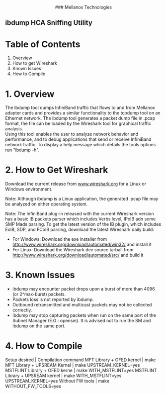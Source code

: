 <p align="center"> ### Mellanox Technologies

## ibdump HCA Sniffing Utility </p>

# Table of Contents
1. Overview
2. How to get Wireshark
3. Known Issues
4. How to Compile




# 1. Overview
The ibdump tool dumps InfiniBand traffic that flows to and from Mellanox 
adapter cards and provides a similar functionality to the tcpdump tool 
on an Ethernet network.
The ibdump tool generates a packet dump file in .pcap format, the file can 
be loaded by the Wireshark tool for graphical traffic analysis.  
Using this tool enables the user to analyze network behavior and performance, 
and to debug applications that send or receive InfiniBand network traffic.
To display a help message which details the tools options run "ibdump -h". 




# 2. How to Get Wireshark
Download the current release from www.wireshark.org for a Linux or Windows
environment.

Note: 
Although ibdump is a Linux application, the generated .pcap file may be
analyzed on either operating system.

Note:
The InfiniBand plug-in released with the current Wireshark version has a basic
IB packets parser which includes Verbs level, IPoIB adn some SMP Mads parsing. 
To get the latest version of the IB plugin, which includes EoIB, 
SDP, and FCoIB parsing, download the latest Wireshark daily build:
- For Windows: Download the exe installer from
  http://www.wireshark.org/download/automated/win32/ and install it
- For Linux: Download the Wireshark dev source tarball from
  http://www.wireshark.org/download/automated/src/ and build it




# 3. Known Issues
* ibdump may encounter packet drops upon a burst of more than 4096 (or
  2^max-burst) packets.
* Packets loss is not reported by ibdump.
* Outbound retransmitted and multicast packets may not be collected correctly.
* ibdump may stop capturing packets when run on the same port of the Subnet
  Manager (E.G.: opensm). It is advised not to run the SM and ibdump on the same
  port.




# 4. How to Compile
Setup desired                           | Compilation command
MFT Library + OFED kernel               | make
MFT Library + UPSREAM Kernel	        | make UPSTREAM_KERNEL=yes
MSTFLINT Library + OFED kerne           | make WITH_MSTFLINT=yes
MSTFLINT Library + UPSREAM kernel       | make WITH_MSTFLINT=yes UPSTREAM_KERNEL=yes
Without FW tools	                    | make WITHOUT_FW_TOOLS=yes
